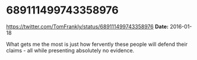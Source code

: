 # 689111499743358976
https://twitter.com/TomFrankly/status/689111499743358976
**Date:** 2016-01-18

What gets me the most is just how fervently these people will defend their claims - all while presenting absolutely no evidence.
